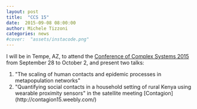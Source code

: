 ```yaml
---
layout: post
title:  "CCS 15"
date:  2015-09-08 08:00:00
author: Michele Tizzoni
categories: news
#cover:  "assets/instacode.png"
---
```


I will be in Tempe, AZ, to attend the [Conference of Complex Systems 2015](http://ccs2015.org) from September 28 to October 2, and present two talks:
<ol>
<li>"The scaling of human contacts and epidemic processes in metapopulation networks"</li>
<li>"Quantifying social contacts in a household setting of rural Kenya using wearable proximity sensors" in the satellite meeting [Contagion](http://contagion15.weebly.com/)</li>
</ol>
